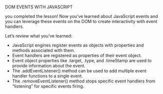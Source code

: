 DOM EVENTS WITH JAVASCRIPT



you completed the lesson! Now you’ve learned about JavaScript events and you can leverage these events on the DOM to create interactivity with event handlers.

Let’s review what you’ve learned:

* JavaScript engines register events as objects with properties and methods associated with them.
* Event handlers are registered as properties of their event object.
* Event object properties like .target, .type, and .timeStamp are used to provide information about the event.
* The .addEventListener() method can be used to add multiple event handler functions to a single event.
* The .removeEventListener() method stops specific event handlers from “listening” for specific events firing.